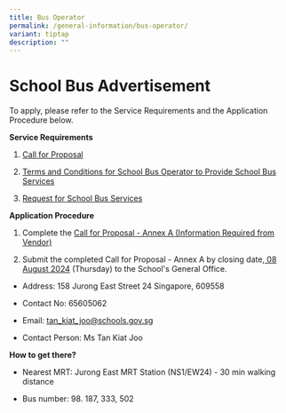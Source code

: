 ```yaml
---
title: Bus Operator
permalink: /general-information/bus-operator/
variant: tiptap
description: ""
---
```

<h1>School Bus Advertisement</h1>
<p></p>
<p>To apply, please refer to the Service Requirements and the Application
Procedure below.</p>
<p><strong>Service Requirements</strong>
</p>
<ol data-tight="true" class="tight">
<li>
<p><a href="/files/Bus Operator/1__Call_for_Proposals__For_Single_Bus_Service_.pdf" rel="noopener noreferrer nofollow" target="_blank">Call for Proposal</a>
</p>
</li>
<li>
<p><a href="/files/Bus Operator/1__Call_for_Proposals__For_Single_Bus_Service_.pdf" rel="noopener noreferrer nofollow" target="_blank">Terms and Conditions for School Bus Operator to Provide School Bus Services</a>
</p>
</li>
<li>
<p><a href="/files/Bus Operator/request for school bus service.pdf" rel="noopener noreferrer nofollow" target="_blank">Request for School Bus Services</a>
</p>
<p></p>
</li>
</ol>
<p><strong>Application Procedure</strong>
</p>
<ol data-tight="true" class="tight">
<li>
<p>Complete the <a href="/files/Bus Operator/2__Information_from_Vendor__For_Single_Bus_Service_.pdf" rel="noopener noreferrer nofollow" target="_blank">Call for Proposal - Annex A (Information Required from Vendor)</a>
</p>
</li>
<li>
<p>Submit the completed Call for Proposal - Annex A by closing date,<u> 08 August 2024</u> (Thursday)
to the School's General Office.</p>
</li>
</ol>
<ul data-tight="true" class="tight">
<li>
<p>Address: 158 Jurong East Street 24 Singapore, 609558</p>
</li>
<li>
<p>Contact No: 65605062</p>
</li>
<li>
<p>Email: <a href="mailto:tan_kiat_joo@schools.gov.sg" rel="noopener noreferrer nofollow" target="_blank">tan_kiat_joo@schools.gov.sg</a>
</p>
</li>
<li>
<p>Contact Person: Ms Tan Kiat Joo</p>
</li>
</ul>
<p></p>
<p><strong>How to get there?</strong>
</p>
<ul data-tight="true" class="tight">
<li>
<p>Nearest MRT: Jurong East MRT Station (NS1/EW24) - 30 min walking distance</p>
</li>
<li>
<p>Bus number: 98. 187, 333, 502</p>
</li>
</ul>
<p></p>